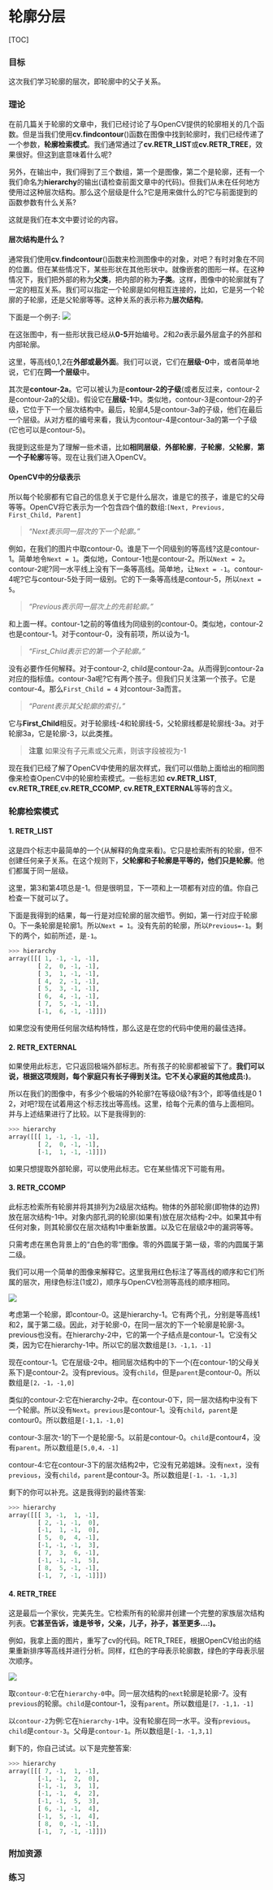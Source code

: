 # 轮廓分层

[TOC]

### 目标

这次我们学习轮廓的层次，即轮廓中的父子关系。

### 理论

在前几篇关于轮廓的文章中，我们已经讨论了与OpenCV提供的轮廓相关的几个函数。但是当我们使用**cv.findcontour**()函数在图像中找到轮廓时，我们已经传递了一个参数，**轮廓检索模式**。我们通常通过了**cv.RETR_LIST**或**cv.RETR_TREE**，效果很好。但这到底意味着什么呢?

另外，在输出中，我们得到了三个数组，第一个是图像，第二个是轮廓，还有一个我们命名为**hierarchy**的输出(请检查前面文章中的代码)。但我们从未在任何地方使用过这种层次结构。那么这个层级是什么?它是用来做什么的?它与前面提到的函数参数有什么关系?

这就是我们在本文中要讨论的内容。

#### 层次结构是什么？

通常我们使用**cv.findcontour**()函数来检测图像中的对象，对吧？有时对象在不同的位置。但在某些情况下，某些形状在其他形状中。就像嵌套的图形一样。在这种情况下，我们把外部的称为**父类**，把内部的称为**子类**。这样，图像中的轮廓就有了一定的相互关系。我们可以指定一个轮廓是如何相互连接的，比如，它是另一个轮廓的子轮廓，还是父轮廓等等。这种关系的表示称为**层次结构**。

下面是一个例子:
![](http://qiniu.aihubs.net/hierarchy.png)

在这张图中，有一些形状我已经从**0-5**开始编号。*2*和*2a*表示最外层盒子的外部和内部轮廓。

这里，等高线0,1,2在**外部或最外面**。我们可以说，它们在**层级-0**中，或者简单地说，它们在**同一个层级**中。

其次是**contour-2a**。它可以被认为是**contour-2的子级**(或者反过来，contour-2是contour-2a的父级)。假设它在**层级-1**中。类似地，contour-3是contour-2的子级，它位于下一个层次结构中。最后，轮廓4,5是contour-3a的子级，他们在最后一个层级。从对方框的编号来看，我认为contour-4是contour-3a的第一个子级(它也可以是contour-5)。

我提到这些是为了理解一些术语，比如**相同层级**，**外部轮廓**，**子轮廓**，**父轮廓**，**第一个子轮廓**等等。现在让我们进入OpenCV。

#### OpenCV中的分级表示

所以每个轮廓都有它自己的信息关于它是什么层次，谁是它的孩子，谁是它的父母等等。OpenCV将它表示为一个包含四个值的数组:`[Next, Previous, First_Child, Parent]`

> *“Next表示同一层次的下一个轮廓。”*

例如，在我们的图片中取contour-0。谁是下一个同级别的等高线?这是contour-1。简单地令`Next = 1`。类似地，Contour-1也是contour-2。所以`Next = 2`。
contour-2呢?同一水平线上没有下一条等高线。简单地，让`Next = -1`。contour-4呢?它与contour-5处于同一级别。它的下一条等高线是contour-5，所以`next = 5`。

> *“Previous表示同一层次上的先前轮廓。”*

和上面一样。contour-1之前的等值线为同级别的contour-0。类似地，contour-2也是contour-1。对于contour-0，没有前项，所以设为-1。

> *“First_Child表示它的第一个子轮廓。”*

没有必要作任何解释。对于contour-2, child是contour-2a。从而得到contour-2a对应的指标值。contour-3a呢?它有两个孩子。但我们只关注第一个孩子。它是contour-4。那么`First_Child = 4` 对contour-3a而言。

> *“Parent表示其父轮廓的索引。”*

它与**First_Child**相反。对于轮廓线-4和轮廓线-5，父轮廓线都是轮廓线-3a。对于轮廓3a，它是轮廓-3，以此类推。

> **注意**
如果没有子元素或父元素，则该字段被视为-1

现在我们已经了解了OpenCV中使用的层次样式，我们可以借助上面给出的相同图像来检查OpenCV中的轮廓检索模式。一些标志如 **cv.RETR_LIST**, **cv.RETR_TREE**,**cv.RETR_CCOMP**, **cv.RETR_EXTERNAL**等等的含义。

### 轮廓检索模式

#### 1. RETR_LIST

这是四个标志中最简单的一个(从解释的角度来看)。它只是检索所有的轮廓，但不创建任何亲子关系。在这个规则下，**父轮廓和子轮廓是平等的，他们只是轮廓**。他们都属于同一层级。

这里，第3和第4项总是-1。但是很明显，下一项和上一项都有对应的值。你自己检查一下就可以了。

下面是我得到的结果，每一行是对应轮廓的层次细节。例如，第一行对应于轮廓0。下一条轮廓是轮廓1。所以`Next = 1`。没有先前的轮廓，所以`Previous=-1`。剩下的两个，如前所述，是`-1`。

```python
>>> hierarchy
array([[[ 1, -1, -1, -1],
        [ 2,  0, -1, -1],
        [ 3,  1, -1, -1],
        [ 4,  2, -1, -1],
        [ 5,  3, -1, -1],
        [ 6,  4, -1, -1],
        [ 7,  5, -1, -1],
        [-1,  6, -1, -1]]])
```

如果您没有使用任何层次结构特性，那么这是在您的代码中使用的最佳选择。

#### 2. RETR_EXTERNAL

如果使用此标志，它只返回极端外部标志。所有孩子的轮廓都被留下了。**我们可以说，根据这项规则，每个家庭只有长子得到关注。它不关心家庭的其他成员:)**。

所以在我们的图像中，有多少个极端的外轮廓?在等级0级?有3个，即等值线是0 1 2，对吧?现在试着用这个标志找出等高线。这里，给每个元素的值与上面相同。并与上述结果进行了比较。以下是我得到的:

```python
>>> hierarchy
array([[[ 1, -1, -1, -1],
        [ 2,  0, -1, -1],
        [-1,  1, -1, -1]]])
```
如果只想提取外部轮廓，可以使用此标志。它在某些情况下可能有用。

#### 3. RETR_CCOMP

此标志检索所有轮廓并将其排列为2级层次结构。物体的外部轮廓(即物体的边界)放在层次结构-1中。对象内部孔洞的轮廓(如果有)放在层次结构-2中。如果其中有任何对象，则其轮廓仅在层次结构1中重新放置。以及它在层级2中的漏洞等等。

只需考虑在黑色背景上的“白色的零”图像。零的外圆属于第一级，零的内圆属于第二级。

我们可以用一个简单的图像来解释它。这里我用红色标注了等高线的顺序和它们所属的层次，用绿色标注(1或2)，顺序与OpenCV检测等高线的顺序相同。

![](http://qiniu.aihubs.net/ccomp_hierarchy.png)

考虑第一个轮廓，即contour-0。这是hierarchy-1。它有两个孔，分别是等高线1和2，属于第二级。因此，对于轮廓-0，在同一层次的下一个轮廓是轮廓-3。previous也没有。在hierarchy-2中，它的第一个子结点是contour-1。它没有父类，因为它在hierarchy-1中。所以它的层次数组是`[3，-1,1，-1]`

现在contour-1。它在层级-2中。相同层次结构中的下一个(在contour-1的父母关系下)是contour-2。没有previous。没有`child`，但是`parent`是contour-0。所以数组是`[2，-1，-1,0]`

类似的contour-2:它在hierarchy-2中。在contour-0下，同一层次结构中没有下一个轮廓。所以没有`Next`。`previous`是contour-1。没有`child`，`parent`是contour0。所以数组是`[-1,1，-1,0]`

contour-3:层次-1的下一个是轮廓-5。以前是contour-0。`child`是contour4，没有`parent`。所以数组是`[5,0,4，-1]`

contour-4:它在contour-3下的层次结构2中，它没有兄弟姐妹。没有`next`，没有`previous`，没有`child`，`parent`是contour-3。所以数组是`[-1，-1，-1,3]`

剩下的你可以补充。这是我得到的最终答案:

```python
>>> hierarchy
array([[[ 3, -1,  1, -1],
        [ 2, -1, -1,  0],
        [-1,  1, -1,  0],
        [ 5,  0,  4, -1],
        [-1, -1, -1,  3],
        [ 7,  3,  6, -1],
        [-1, -1, -1,  5],
        [ 8,  5, -1, -1],
        [-1,  7, -1, -1]]])
```

#### 4. RETR_TREE

这是最后一个家伙，完美先生。它检索所有的轮廓并创建一个完整的家族层次结构列表。**它甚至告诉，谁是爷爷，父亲，儿子，孙子，甚至更多…:)。**

例如，我拿上面的图片，重写了cv的代码。RETR_TREE，根据OpenCV给出的结果重新排序等高线并进行分析。同样，红色的字母表示轮廓数，绿色的字母表示层次顺序。

![](http://qiniu.aihubs.net/tree_hierarchy.png)

取`contour-0`:它在`hierarchy-0`中。同一层次结构的`next`轮廓是轮廓-7。没有`previous`的轮廓。`child`是contour-1，没有`parent`。所以数组是`[7，-1,1，-1]`

以`contour-2`为例:它在`hierarchy-1`中。没有轮廓在同一水平。没有`previous`。`child`是`contour-3`。父母是`contour-1`。所以数组是`[-1，-1,3,1]`

剩下的，你自己试试。以下是完整答案:

```python
>>> hierarchy
array([[[ 7, -1,  1, -1],
        [-1, -1,  2,  0],
        [-1, -1,  3,  1],
        [-1, -1,  4,  2],
        [-1, -1,  5,  3],
        [ 6, -1, -1,  4],
        [-1,  5, -1,  4],
        [ 8,  0, -1, -1],
        [-1,  7, -1, -1]]])
```

### 附加资源

### 练习